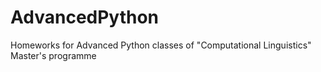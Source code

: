 # AdvancedPython
Homeworks for Advanced Python classes of "Computational Linguistics" Master's programme
